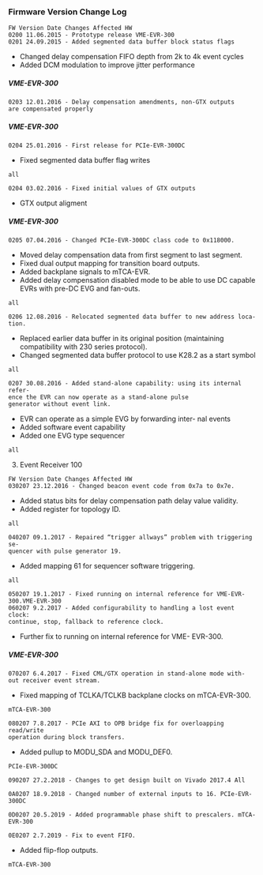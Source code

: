### Firmware Version Change Log

```
FW Version Date Changes Affected HW
0200 11.06.2015 - Prototype release VME-EVR-300
0201 24.09.2015 - Added segmented data buffer block status flags
```
- Changed delay compensation FIFO depth from 2k to 4k
event cycles
- Added DCM modulation to improve jitter performance

##### VME-EVR-300

```
0203 12.01.2016 - Delay compensation amendments, non-GTX outputs
are compensated properly
```
##### VME-EVR-300

```
0204 25.01.2016 - First release for PCIe-EVR-300DC
```
- Fixed segmented data buffer flag writes

```
all
```
```
0204 03.02.2016 - Fixed initial values of GTX outputs
```
- GTX output aligment

##### VME-EVR-300

```
0205 07.04.2016 - Changed PCIe-EVR-300DC class code to 0x118000.
```
- Moved delay compensation data from first segment to
last segment.
- Fixed dual output mapping for transition board outputs.
- Added backplane signals to mTCA-EVR.
- Added delay compensation disabled mode to be able to
use DC capable EVRs with pre-DC EVG and fan-outs.

```
all
```
```
0206 12.08.2016 - Relocated segmented data buffer to new address loca-
tion.
```
- Replaced earlier data buffer in its original position
(maintaining compatibility with 230 series protocol).
- Changed segmented data buffer protocol to use K28.2
as a start symbol

```
all
```
```
0207 30.08.2016 - Added stand-alone capability: using its internal refer-
ence the EVR can now operate as a stand-alone pulse
generator without event link.
```
- EVR can operate as a simple EVG by forwarding inter-
nal events
- Added software event capability
- Added one EVG type sequencer

```
all
```

3. Event Receiver 100

```
FW Version Date Changes Affected HW
030207 23.12.2016 - Changed beacon event code from 0x7a to 0x7e.
```
- Added status bits for delay compensation path delay
value validity.
- Added register for topology ID.

```
all
```
```
040207 09.1.2017 - Repaired “trigger allways” problem with triggering se-
quencer with pulse generator 19.
```
- Added mapping 61 for sequencer software triggering.

```
all
```
```
050207 19.1.2017 - Fixed running on internal reference for VME-EVR-300.VME-EVR-300
060207 9.2.2017 - Added configurability to handling a lost event clock:
continue, stop, fallback to reference clock.
```
- Further fix to running on internal reference for VME-
EVR-300.

##### VME-EVR-300

```
070207 6.4.2017 - Fixed CML/GTX operation in stand-alone mode with-
out receiver event stream.
```
- Fixed mapping of TCLKA/TCLKB backplane clocks
on mTCA-EVR-300.

```
mTCA-EVR-300
```
```
080207 7.8.2017 - PCIe AXI to OPB bridge fix for overloapping read/write
operation during block transfers.
```
- Added pullup to MODU_SDA and MODU_DEF0.

```
PCIe-EVR-300DC
```
```
090207 27.2.2018 - Changes to get design built on Vivado 2017.4 All
```
```
0A0207 18.9.2018 - Changed number of external inputs to 16. PCIe-EVR-300DC
```
```
0D0207 20.5.2019 - Added programmable phase shift to prescalers. mTCA-EVR-300
```
```
0E0207 2.7.2019 - Fix to event FIFO.
```
- Added flip-flop outputs.

```
mTCA-EVR-300
```
